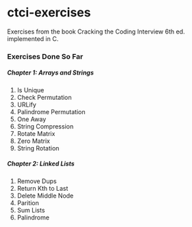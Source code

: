 # ctci-exercises
Exercises from the book Cracking the Coding Interview 6th ed. implemented in C.

### Exercises Done So Far

##### Chapter 1: Arrays and Strings
1. Is Unique
2. Check Permutation
3. URLify
4. Palindrome Permutation
5. One Away
6. String Compression
7. Rotate Matrix
8. Zero Matrix
9. String Rotation

##### Chapter 2: Linked Lists
1. Remove Dups
2. Return Kth to Last
3. Delete Middle Node
4. Parition
5. Sum Lists
6. Palindrome